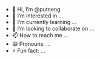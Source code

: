- 👋 Hi, I’m @putneng
- 👀 I’m interested in ...
- 🌱 I’m currently learning ...
- 💞️ I’m looking to collaborate on ...
- 📫 How to reach me ...
- 😄 Pronouns: ...
- ⚡ Fun fact: ...

<!---
putneng/putneng is a ✨ special ✨ repository because its `README.md` (this file) appears on your GitHub profile.
You can click the Preview link to take a look at your changes.
--->
